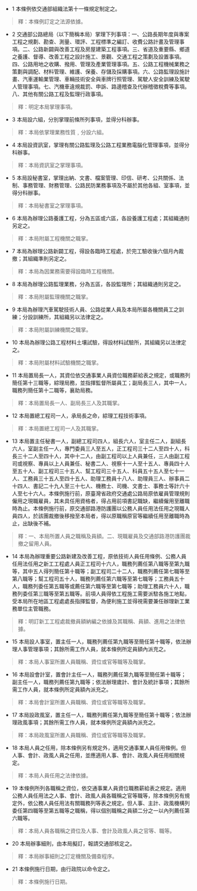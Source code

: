 * 1 本條例依交通部組織法第十一條規定制定之。

> 釋：本條例訂定之法源依據。

* 2 交通部公路總局（以下簡稱本局）掌理下列事項：一、公路長期年度與專案工程之規劃、勘查、測量、環評、工程標準之編訂、收費公路計畫及管理事項。二、公路新闢與改善工程及房屋建築工程事項。三、省道及重要縣、鄉道之養護、督導、改善工程之設計施工、景觀、交通工程之策劃及設置事項。四、公路用地之收購、撥用、管理及產業管理事項。五、公路工程機械業務之策劃與調配、材料管理、維護、保養、存儲及採購事項。六、公路監理設施計畫、汽車運輸業管理、車輛技術安全與車牌行照管理、駕駛人安全訓練及駕駛人管理事項。七、汽機車違規裁罰、申訴、路邊稽查及代辦稽徵稅費等事項。八、其他有關公路工程及監理行政事項。

> 釋：明定本局掌理事項。

* 3 本局設六組，分別掌理前條所列事項，並得分科辦事。

> 釋：本局依掌理業務性質﹐分設六組。

* 4 本局設資訊室，掌理有關公路監理及公路工程業務電腦化管理事項，並得分科辦事。

> 釋：本局資訊室之掌理事項。

* 5 本局設秘書室，掌理出納、文書、檔案管理、印信、研考、公共關係、法制、事務管理、財務管理、公路民防業務事項及不屬於其他各組、室事項，並得分科辦事。

> 釋：本局秘書室之掌理事項。

* 6 本局為辦理公路養護工程，分為五區或六區，各設養護工程處；其組織通則另定之。

> 釋：本局附屬工程機關之職掌。

* 7 本局為辦理公路新闢工程，得設各臨時工程處，於完工驗收後六個月內裁撤；其組織準則另定之。

> 釋：本局為因業務需要得設臨時工程機關。

* 8 本局為辦理公路監理業務，分為五區，各設監理所；其組織通則另定之。

> 釋：本局附屬監理機關之職掌。

* 9 本局為辦理汽車駕駛技術人員、公路從業人員及本局所屬各機關員工之訓練；分設訓練所，其組織另以法律定之。

> 釋：本局附屬訓練機關之職掌。

* 10 本局為辦理公路工程材料土壤試驗，得設材料試驗所，其組織另以法律定之。

> 釋：本局附屬材料試驗機關之職掌。

* 11 本局置局長一人，其資位依交通事業人員資位職務薪給表之規定，或職務列簡任第十三職等，綜理局務，並指揮監督所屬員工；副局長三人，其中一人，職務列簡任第十二職等，襄助局務。

> 釋：本局置局長一人、副局長三人及其職掌。

* 12 本局置總工程司一人，承局長之命，綜理工程技術事項。

> 釋：本局置總工程司一人及其職掌。

* 13 本局置主任秘書一人，副總工程司四人，組長六人，室主任二人，副組長六人，室副主任一人，專門委員三人至五人，正工程司三十二人至四十人，科長三十二人至四十人，其中十二人，由副工程司以上人員兼任，三人由副工程司或視察、專員以上人員兼任、秘書二人、視察十一人至十五人、專員四十人至五十人、副工程司三十五人、幫工程司三十五人、科員五十五人至七十一人、工務員三十五人至四十五人、助理工務員十八人、助理員三人、辦事員二十四人、書記二十九人至三十七人、機務士、司機、文書士、事務士等計六十人至七十六人。本條例施行前，原臺灣省政府交通處公路局原依雇員管理規則僱用之現職雇員，其未具任用資格者，得占用前項書記職缺，繼續僱用至離職時為止。本條例施行前，原交通部路港防護團以公務人員任用法任用之現職人員四人，於該團裁撤後移撥至本局者，得以原職稱原官等繼續任用至離職時為止，出缺後不補。

> 釋：一、本局所置人員之職稱及員額。二、現職雇員及交通部路港防護團裁撤之留用人員。

* 14 本局為辦理重要公路新建及改善工程，原依技術人員任用條例、公務人員任用法任用之新工工程處人員正工程司十六人，職務列薦任第八職等至第九職等，其中五人得列簡任第十職等；副工程司二十二人，職務列薦任第七職等至第八職等；幫工程司五十人，職務列薦任第六職等至第七職等；工務員五十人，職務列委任第五職等或薦任第六職等至第七職等；助理工務員六十人，職務列委任第三職等至第五職等。前項人員得依工程施工需要派駐各施工地點，受本局所在地區工程處處長指揮監督，為便利施工並得視需要兼任辦理新工業務單位主管職務。

> 釋：明訂新工工程處裁撤員額納編之依據及其職稱、員額、進用之法律依據。

* 15 本局設人事室，置主任一人，職務列薦任第九職等至簡任第十職等，依法辦理人事管理事項；其餘所需工作人員，就本條例所定員額內派充之。

> 釋：本局人事室所置人員職稱、資位或官等職等及職掌。

* 16 本局設會計室，置會計主任一人，職務列薦任第九職等至簡任第十職等；副主任一人，職務列薦任第九職等；依法辦理歲計、會計及統計事項；其餘所需工作人員，就本條例所定員額內派充之。

> 釋：本局會計室所置人員職稱、資位或官等職等及職掌。

* 17 本局設政風室，置主任一人，職務列薦任第九職等至簡任第十職等；依法辦理政風事項；其餘所需工作人員，就本條例所定員額內派充之。

> 釋：本局政風室所置人員職稱、資位或官等職等及職掌。

* 18 本局人員之任用，除本條例另有規定外，適用交通事業人員任用條例。但人事、會計、政風人員之任用，並應適用人事、會計、政風人員任用相關規定。

> 釋：本局人員任用之法律依據。

* 19 本條例所列各職稱之資位，依交通事業人員資位職務薪給表之規定。適用公務人員任用法之人事、會計、政風人員各職稱之官等職等，除本條例另有規定外，依公務人員任用法有關職務列等表之規定。但人事、主計、政風機構列委任第四職等至第五職等之職稱，得以個別職稱之員額二分之一以內列薦任第六職等。

> 釋：本局人員各職稱之資位及人事、會計及政風人員之官等、職等。

* 20 本局辦事細則，由本局擬訂，報請交通部核定之。

> 釋：本局辦事細則之訂定機關及備查程序。

* 21 本條例施行日期，由行政院以命令定之。

> 釋：本條例施行日期。

